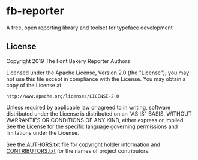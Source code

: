 # fb-reporter
A free, open reporting library and toolset for typeface development

## License

Copyright 2019 The Font Bakery Reporter Authors

Licensed under the Apache License, Version 2.0 (the "License");
you may not use this file except in compliance with the License.
You may obtain a copy of the License at

    http://www.apache.org/licenses/LICENSE-2.0

Unless required by applicable law or agreed to in writing, software
distributed under the License is distributed on an "AS IS" BASIS,
WITHOUT WARRANTIES OR CONDITIONS OF ANY KIND, either express or implied.
See the License for the specific language governing permissions and
limitations under the License.

See the [AUTHORS.txt](AUTHORS.txt) file for copyright holder information and [CONTRIBUTORS.txt](CONTRIBUTORS.txt) for the names of project contributors. 